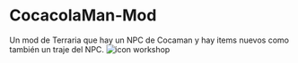 # CocacolaMan-Mod

Un mod de Terraria que hay un NPC de Cocaman y hay items nuevos como también un traje del NPC.
![icon workshop](https://github.com/user-attachments/assets/7550283c-ac06-43d6-8723-18d77c6e34ee)
